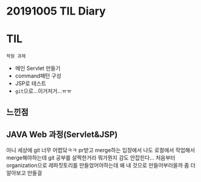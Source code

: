 # 20191005 TIL Diary
# **TIL** <br>
`학원 과제`
   - 메인 Servlet 만들기
   - command패턴 구성
   - JSP로 테스트
   - `git`으로...이거저거...ㅠㅠ

   ## **느낀점** <br>
## JAVA Web 과정(Servlet&JSP)
아니 세상에 git 너무 어렵닼ㅋㅋ pr받고 merge하는 입장에서 나도 로컬에서 작업해서 merge해야하는데 git 공부를 살짝한거라 뭐가뭔지 감도 안잡힌다... 처음부터 organization으로 레파짓토리를 만들었어야하는데 왜 내 것으로 만들어부러쓸까 좀 더 알아보고 만들걸